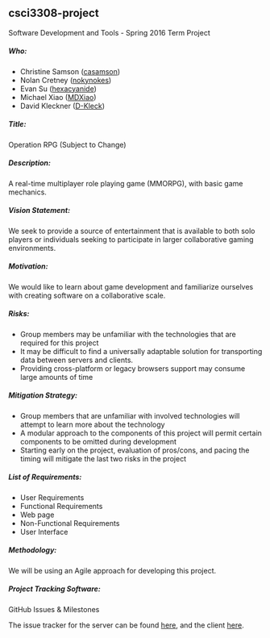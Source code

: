## csci3308-project
Software Development and Tools - Spring 2016 Term Project

##### Who:

- Christine Samson ([casamson](https://github.com/casamson))
- Nolan Cretney ([nokynokes](https://github.com/nokynokes))
- Evan Su ([hexacyanide](https://github.com/hexacyanide))
- Michael Xiao ([MDXiao](https://github.com/MDXiao))
- David Kleckner ([D-Kleck](https://github.com/D-Kleck))

##### Title:
Operation RPG (Subject to Change)

##### Description:
A real-time multiplayer role playing game (MMORPG), with basic game mechanics.

##### Vision Statement:
We seek to provide a source of entertainment that is available to both solo
players or individuals seeking to participate in larger collaborative gaming
environments.

##### Motivation:
We would like to learn about game development and familiarize ourselves with
creating software on a collaborative scale.

##### Risks:
- Group members may be unfamiliar with the technologies that are required for
  this project
- It may be difficult to find a universally adaptable solution for transporting
  data between servers and clients.
- Providing cross-platform or legacy browsers support may consume large amounts
  of time

##### Mitigation Strategy:
- Group members that are unfamiliar with involved technologies will attempt to
  learn more about the technology
- A modular approach to the components of this project will permit certain
  components to be omitted during development
- Starting early on the project, evaluation of pros/cons, and pacing the timing
  will mitigate the last two risks in the project

##### List of Requirements:
- User Requirements
- Functional Requirements
 - Web page
- Non-Functional Requirements
 - User Interface

##### Methodology:
We will be using an Agile approach for developing this project.

##### Project Tracking Software:
GitHub Issues & Milestones

The issue tracker for the server can be found
[here](https://github.com/sdevgroup/instance-server/issues), and the client
[here](https://github.com/sdevgroup/game-client/issues).
